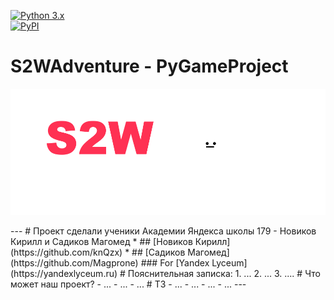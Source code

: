 <a target="_blank" rel="noopener noreferrer" href="https://camo.githubusercontent.com/ef3892af739fbe7080947664c6e20d9fbf160facc87e77b6f43267d6be840cba/68747470733a2f2f696d672e736869656c64732e696f2f707970692f707976657273696f6e732f766b5f6170692e737667"><img src="https://camo.githubusercontent.com/ef3892af739fbe7080947664c6e20d9fbf160facc87e77b6f43267d6be840cba/68747470733a2f2f696d672e736869656c64732e696f2f707970692f707976657273696f6e732f766b5f6170692e737667" alt="Python 3.x" style="max-width: 100%;"></a><br>
<a href="#"><img src="https://camo.githubusercontent.com/38f5db5524ba43e7262dfbca1f7d3631ba127fb1596785dfd707d5fc671821c9/687474703a2f2f466f7254686542616467652e636f6d2f696d616765732f6261646765732f6d6164652d776974682d707974686f6e2e737667" alt="PyPI" data-canonical-src="http://ForTheBadge.com/images/badges/made-with-python.svg" style="max-width: 100%;"></a>
<h1>S2WAdventure - PyGameProject</h1>
<p><img src="pictures/readme_logo.png" alt="Пример"></p>
---
# Проект сделали ученики Академии Яндекса школы 179 - Новиков Кирилл и Садиков Магомед
* ## [Новиков Кирилл](https://github.com/knQzx)
* ## [Садиков Магомед](https://github.com/Magprone)
### For [Yandex Lyceum](https://yandexlyceum.ru)
# Пояснительная записка:
1. ...
2. ...
3. ....
# Что может наш проект?
- ...
- ...
- ...
# ТЗ
- ...
- ...
- ...
- ...
---
